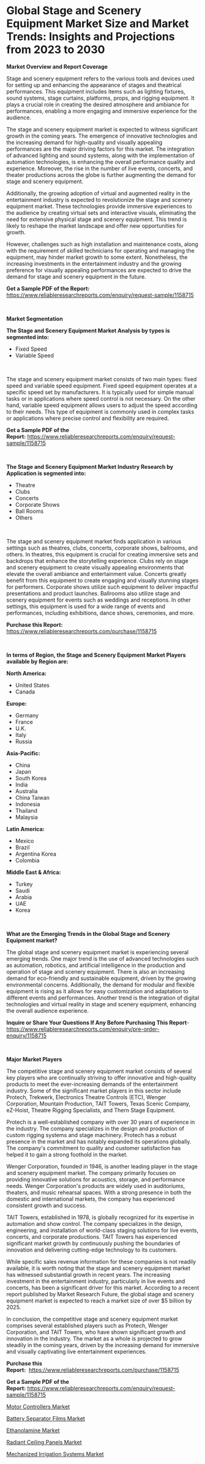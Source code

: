 <p><h1>Global Stage and Scenery Equipment Market Size and Market Trends: Insights and Projections from 2023 to 2030</h1></p><p><strong>Market Overview and Report Coverage</strong></p>
<p><p>Stage and scenery equipment refers to the various tools and devices used for setting up and enhancing the appearance of stages and theatrical performances. This equipment includes items such as lighting fixtures, sound systems, stage curtains, platforms, props, and rigging equipment. It plays a crucial role in creating the desired atmosphere and ambiance for performances, enabling a more engaging and immersive experience for the audience.</p><p>The stage and scenery equipment market is expected to witness significant growth in the coming years. The emergence of innovative technologies and the increasing demand for high-quality and visually appealing performances are the major driving factors for this market. The integration of advanced lighting and sound systems, along with the implementation of automation technologies, is enhancing the overall performance quality and experience. Moreover, the rise in the number of live events, concerts, and theater productions across the globe is further augmenting the demand for stage and scenery equipment.</p><p>Additionally, the growing adoption of virtual and augmented reality in the entertainment industry is expected to revolutionize the stage and scenery equipment market. These technologies provide immersive experiences to the audience by creating virtual sets and interactive visuals, eliminating the need for extensive physical stage and scenery equipment. This trend is likely to reshape the market landscape and offer new opportunities for growth.</p><p>However, challenges such as high installation and maintenance costs, along with the requirement of skilled technicians for operating and managing the equipment, may hinder market growth to some extent. Nonetheless, the increasing investments in the entertainment industry and the growing preference for visually appealing performances are expected to drive the demand for stage and scenery equipment in the future.</p></p>
<p><strong>Get a Sample PDF of the Report:</strong> <a href="https://www.reliableresearchreports.com/enquiry/request-sample/1158715">https://www.reliableresearchreports.com/enquiry/request-sample/1158715</a></p>
<p>&nbsp;</p>
<p><strong>Market Segmentation</strong></p>
<p><strong>The Stage and Scenery Equipment Market Analysis by types is segmented into:</strong></p>
<p><ul><li>Fixed Speed</li><li>Variable Speed</li></ul></p>
<p>&nbsp;</p>
<p><p>The stage and scenery equipment market consists of two main types: fixed speed and variable speed equipment. Fixed speed equipment operates at a specific speed set by manufacturers. It is typically used for simple manual tasks or in applications where speed control is not necessary. On the other hand, variable speed equipment allows users to adjust the speed according to their needs. This type of equipment is commonly used in complex tasks or applications where precise control and flexibility are required.</p></p>
<p><strong>Get a Sample PDF of the Report:</strong>&nbsp;<a href="https://www.reliableresearchreports.com/enquiry/request-sample/1158715">https://www.reliableresearchreports.com/enquiry/request-sample/1158715</a></p>
<p>&nbsp;</p>
<p><strong>The Stage and Scenery Equipment Market Industry Research by Application is segmented into:</strong></p>
<p><ul><li>Theatre</li><li>Clubs</li><li>Concerts</li><li>Corporate Shows</li><li>Ball Rooms</li><li>Others</li></ul></p>
<p>&nbsp;</p>
<p><p>The stage and scenery equipment market finds application in various settings such as theatres, clubs, concerts, corporate shows, ballrooms, and others. In theatres, this equipment is crucial for creating immersive sets and backdrops that enhance the storytelling experience. Clubs rely on stage and scenery equipment to create visually appealing environments that elevate the overall ambiance and entertainment value. Concerts greatly benefit from this equipment to create engaging and visually stunning stages for performers. Corporate shows utilize such equipment to deliver impactful presentations and product launches. Ballrooms also utilize stage and scenery equipment for events such as weddings and receptions. In other settings, this equipment is used for a wide range of events and performances, including exhibitions, dance shows, ceremonies, and more.</p></p>
<p><strong>Purchase this Report:</strong>&nbsp; <a href="https://www.reliableresearchreports.com/purchase/1158715">https://www.reliableresearchreports.com/purchase/1158715</a></p>
<p>&nbsp;</p>
<p><strong>In terms of Region, the Stage and Scenery Equipment Market Players available by Region are:</strong></p>
<p>
    <p> <strong> North America: </strong>
        <ul>
            <li>United States</li>
            <li>Canada</li>
        </ul>
        </p> 
    <p> <strong> Europe: </strong>
        <ul>
            <li>Germany</li>
            <li>France</li>
            <li>U.K.</li>
            <li>Italy</li>
            <li>Russia</li>
        </ul>
        </p> 
    <p> <strong> Asia-Pacific: </strong>
        <ul>
            <li>China</li>
            <li>Japan</li>
            <li>South Korea</li>
            <li>India</li>
            <li>Australia</li>
            <li>China Taiwan</li>
            <li>Indonesia</li>
            <li>Thailand</li>
            <li>Malaysia</li>
        </ul>
        </p> 
    <p> <strong> Latin America: </strong>
        <ul>
            <li>Mexico</li>
            <li>Brazil</li>
            <li>Argentina Korea</li>
            <li>Colombia</li>
        </ul>
        </p> 
    <p> <strong> Middle East & Africa: </strong>
        <ul>
            <li>Turkey</li>
            <li>Saudi</li>
            <li>Arabia</li>
            <li>UAE</li>
            <li>Korea</li>
        </ul>
    </p>
    </p>
<p>&nbsp;</p>
<p><strong>What are the Emerging Trends in the Global Stage and Scenery Equipment market?</strong></p>
<p><p>The global stage and scenery equipment market is experiencing several emerging trends. One major trend is the use of advanced technologies such as automation, robotics, and artificial intelligence in the production and operation of stage and scenery equipment. There is also an increasing demand for eco-friendly and sustainable equipment, driven by the growing environmental concerns. Additionally, the demand for modular and flexible equipment is rising as it allows for easy customization and adaptation to different events and performances. Another trend is the integration of digital technologies and virtual reality in stage and scenery equipment, enhancing the overall audience experience.</p></p>
<p><strong>Inquire or Share Your Questions If Any Before Purchasing This Report</strong>- <a href="https://www.reliableresearchreports.com/enquiry/pre-order-enquiry/1158715">https://www.reliableresearchreports.com/enquiry/pre-order-enquiry/1158715</a></p>
<p>&nbsp;</p>
<p><strong>Major Market Players</strong></p>
<p><p>The competitive stage and scenery equipment market consists of several key players who are continually striving to offer innovative and high-quality products to meet the ever-increasing demands of the entertainment industry. Some of the significant market players in this sector include Protech, Trekwerk, Electronics Theatre Controls (ETC), Wenger Corporation, Mountain Production, TAIT Towers, Texas Scenic Company, eZ-Hoist, Theatre Rigging Specialists, and Thern Stage Equipment.</p><p>Protech is a well-established company with over 30 years of experience in the industry. The company specializes in the design and production of custom rigging systems and stage machinery. Protech has a robust presence in the market and has notably expanded its operations globally. The company's commitment to quality and customer satisfaction has helped it to gain a strong foothold in the market.</p><p>Wenger Corporation, founded in 1946, is another leading player in the stage and scenery equipment market. The company primarily focuses on providing innovative solutions for acoustics, storage, and performance needs. Wenger Corporation's products are widely used in auditoriums, theaters, and music rehearsal spaces. With a strong presence in both the domestic and international markets, the company has experienced consistent growth and success.</p><p>TAIT Towers, established in 1978, is globally recognized for its expertise in automation and show control. The company specializes in the design, engineering, and installation of world-class staging solutions for live events, concerts, and corporate productions. TAIT Towers has experienced significant market growth by continuously pushing the boundaries of innovation and delivering cutting-edge technology to its customers.</p><p>While specific sales revenue information for these companies is not readily available, it is worth noting that the stage and scenery equipment market has witnessed substantial growth in recent years. The increasing investment in the entertainment industry, particularly in live events and concerts, has been a significant driver for this market. According to a recent report published by Market Research Future, the global stage and scenery equipment market is expected to reach a market size of over $5 billion by 2025.</p><p>In conclusion, the competitive stage and scenery equipment market comprises several established players such as Protech, Wenger Corporation, and TAIT Towers, who have shown significant growth and innovation in the industry. The market as a whole is projected to grow steadily in the coming years, driven by the increasing demand for immersive and visually captivating live entertainment experiences.</p></p>
<p><strong>Purchase this Report:</strong>&nbsp;&nbsp;<a href="https://www.reliableresearchreports.com/purchase/1158715">https://www.reliableresearchreports.com/purchase/1158715</a></p>
<p></p>
<p><strong>Get a Sample PDF of the Report:</strong>&nbsp;<a href="https://www.reliableresearchreports.com/enquiry/request-sample/1158715">https://www.reliableresearchreports.com/enquiry/request-sample/1158715</a></p>
<p><p><a href="https://medium.com/@jettiejohns/motor-controllers-market-size-growth-forecast-2023-2030-334816d342fd">Motor Controllers Market</a></p><p><a href="https://www.linkedin.com/pulse/battery-separator-films-market-research-report-provides-thorough-mj54f/">Battery Separator Films Market</a></p><p><a href="https://www.linkedin.com/pulse/decoding-ethanolamine-market-deep-dive-latest-trends-segmentation-wqjvf/">Ethanolamine Market</a></p><p><a href="https://www.linkedin.com/pulse/radiant-ceiling-panels-market-size-2023-2030-global-industrial-00euf/">Radiant Ceiling Panels Market</a></p><p><a href="https://medium.com/@efrenmuller/mechanized-irrigation-systems-market-size-growth-forecast-2023-2030-4c170b04a4d2">Mechanized Irrigation Systems Market</a></p></p>